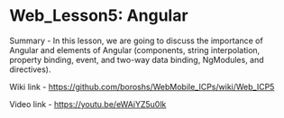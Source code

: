 # Web_Lesson5: Angular

Summary - In this lesson, we are going to discuss the importance of Angular and elements of Angular (components, string interpolation, property binding, event, and two-way data binding, NgModules, and directives).

Wiki link - https://github.com/boroshs/WebMobile_ICPs/wiki/Web_ICP5

Video link - https://youtu.be/eWAiYZ5u0lk

